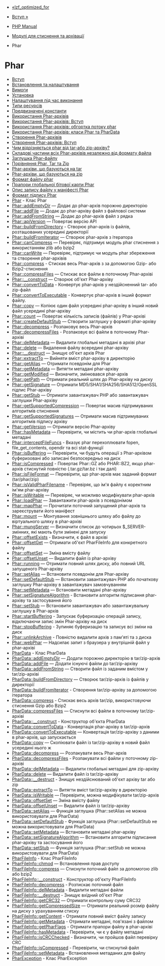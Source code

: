 - [«lzf_optimized_for](function.lzf-optimized-for.md)
- [Вступ »](intro.phar.md)

- [PHP Manual](index.md)
- [Модулі для стиснення та архівації](refs.compression.md)
- Phar

# Phar

- [Вступ](intro.phar.md)
- [Встановлення та налаштування](phar.setup.md)
- [Вимоги](phar.requirements.md)
- [Установка](phar.installation.md)
- [Налаштування під час виконання](phar.configuration.md)
- [Типи ресурсів](phar.resources.md)
- [Предвизначені константи](phar.constants.md)
- [Використання Phar-архівів](phar.using.md)
- [Використання Phar-архівів: Вступ](phar.using.intro.md)
- [Використання Phar-архівів: обгортка потоку phar](phar.using.stream.md)
- [Використання Phar-архівів: класи Phar та PharData](phar.using.object.md)
- [Створення Phar-архівів](phar.creating.md)
- [Створення Phar-архівів: Вступ](phar.creating.intro.md)
- [Чим відрізняється phar від tar-або zip-архіву?](phar.fileformat.md)
- [Складові частини всіх Phar-архівів незалежно від формату файла](phar.fileformat.ingredients.md)
- [Заглушка Phar-файлу](phar.fileformat.stub.md)
- [Порівняння Phar, Tar та Zip](phar.fileformat.comparison.md)
- [Phar-архіви, що базуються на tar](phar.fileformat.tar.md)
- [Phar-архіви, що базуються на zip](phar.fileformat.zip.md)
- [Формат файлу phar](phar.fileformat.phar.md)
- [Прапори глобальної бітової карти Phar](phar.fileformat.flags.md)
- [Опис запису файлу у маніфесті Phar](phar.fileformat.manifestfile.md)
- [Формат підпису Phar](phar.fileformat.signature.md)
- [Phar](class.phar.md) - Клас Phar
- [Phar::addEmptyDir](phar.addemptydir.md) — Додає до
phar-архів порожню директорію
- [Phar::addFile](phar.addfile.md) — Додає до phar-архіву файл
з файлової системи
- [Phar::addFromString](phar.addfromstring.md) — Додає до
phar-архів файл з рядка
- [Phar::apiVersion](phar.apiversion.md) — Повертає версію API
- [Phar::buildFromDirectory](phar.buildfromdirectory.md) -
Створює phar-архів із файлів, розташованих усередині директорії
- [Phar::buildFromIterator](phar.buildfromiterator.md) — Створює
phar-архів з ітератора
- [Phar::canCompress](phar.cancompress.md) — Перевіряє,
підтримує модуль phar стиснення з використанням zlib або
bzip2
- [Phar::canWrite](phar.canwrite.md) — Перевіряє, підтримує
чи модуль phar збереження та створення phar-архівів
- [Phar::compress](phar.compress.md) - Стискає весь Phar-архів з
за допомогою Gzip- або Bzip2-стиснення
- [Phar::compressFiles](phar.compressfiles.md) — Стискає все
файли в поточному Phar-архіві
- [Phar::\_\_construct](phar.construct.md) — Створює об'єкт
Phar-архіву
- [Phar::convertToData](phar.converttodata.md) - Конвертує
phar-архів у нездійсненний tar- або zip-файл
- [Phar::convertToExecutable](phar.converttoexecutable.md) -
Конвертує phar-архів в інший формат файлу.
- [Phar::copy](phar.copy.md) — Копіює один файл усередині
phar-архіву в інший новий файл усередині phar-архіву
- [Phar::count](phar.count.md) — Повертає кількість записів
(файлів) у Phar-архіві
- [Phar::createDefaultStub](phar.createdefaultstub.md) — Створити
заглушку у форматі phar-архіву
- [Phar::decompress](phar.decompress.md) - Розпаковує весь
Phar-архів
- [Phar::decompressFiles](phar.decompressfiles.md) -
Розпаковує всі файли в поточному Phar-архіві
- [Phar::delMetadata](phar.delmetadata.md) — Видалити глобальні
метадані в архіві phar
- [Phar::delete](phar.delete.md) — Видалення файлу всередині
phar-архіву
- [Phar::\_\_destruct](phar.destruct.md) — Знищує об'єкт
архів Phar
- [Phar::extractTo](phar.extractto.md) — Вийняти вміст
phar-архіву в директорію
- [Phar::getAlias](phar.getalias.md) — Отримати псевдонім для
Phar
- [Phar::getMetadata](phar.getmetadata.md) — Витягти метадані
phar-архіву
- [Phar::getModified](phar.getmodified.md) — Визначити,
змінювався phar-архів
- [Phar::getPath](phar.getpath.md) — Отримати реальний шлях до
Phar-архіву на диску
- [Phar::getSignature](phar.getsignature.md) — Отримати
MD5/SHA1/SHA256/SHA512/OpenSSL підпис Phar-архіву
- [Phar::getStub](phar.getstub.md) — Отримати завантажувач PHP або
завантажувач заглушки Phar-архіву
- [Phar::getSupportedCompression](phar.getsupportedcompression.md)
— Повертає масив підтримуваних алгоритмів стиснення
- [Phar::getSupportedSignatures](phar.getsupportedsignatures.md)
— Отримати масив підтримуваних алгоритмів підпису архіву
- [Phar::getVersion](phar.getversion.md) — Отримати версію
Phar-архіву
- [Phar::hasMetadata](phar.hasmetadata.md) — Перевірити, чи містить
чи phar-архів глобальні метадані
- [Phar::interceptFileFuncs](phar.interceptfilefuncs.md) -
Вказує phar перехоплювати fopen, file_get_contents, opendir та
всі stat-функції
- [Phar::isBuffering](phar.isbuffering.md) — Перевірити, чи будуть
операції з Phar-архівом буферизовані або записані безпосередньо на
диск
- [Phar::isCompressed](phar.iscompressed.md) - Повертає
Phar::GZ або PHAR::BZ2, якщо phar-архів стиснутий повністю
(.tar.gz/tar.bz і так далі)
- [Phar::isFileFormat](phar.isfileformat.md) — Перевірити, що
phar-архів має заданий формат (tar/phar/zip)
- [Phar::isValidPharFilename](phar.isvalidpharfilename.md) -
Перевіряє, що ім'я файлу є коректним ім'ям
phar-архіву
- [Phar::isWritable](phar.iswritable.md) — Перевіряє, чи можливо
модифікувати phar-архів
- [Phar::loadPhar](phar.loadphar.md) — Завантажити phar-архів з
псевдонімом
- [Phar::mapPhar](phar.mapphar.md) — Прочитати поточний
запущений phar-архів та зареєструвати його маніфест
- [Phar::mount](phar.mount.md) — Монтування зовнішнього шляху або
файлу до віртуального шляху в phar-архіві
- [Phar::mungServer](phar.mungserver.md) — Визначити список до
чотирьох $\_SERVER-змінних, які мають бути змінені для
запуску
- [Phar::offsetExists](phar.offsetexists.md) - Визначити, є
файл в архіві
- [Phar::offsetGet](phar.offsetget.md) — Отримати об'єкт
PharFileInfo для конкретного файлу
- [Phar::offsetSet](phar.offsetset.md) — Зміна вмісту
файлу
- [Phar::offsetUnset](phar.offsetunset.md) — Видалити файл із
phar-архіву
- [Phar::running](phar.running.md) — Отримати повний шлях
диску, або повний URL запущеного Phar-архіву
- [Phar::setAlias](phar.setalias.md) — Встановити псевдонім для
Phar-архіву
- [Phar::setDefaultStub](phar.setdefaultstub.md) — Встановити
завантажувач PHP або початкову заглушку Phar-архіву в завантажувач
замовчуванням
- [Phar::setMetadata](phar.setmetadata.md) — Встановити
метадані phar-архіву
- [Phar::setSignatureAlgorithm](phar.setsignaturealgorithm.md) -
Встановити алгоритм підписання phar-архіву та застосування його
- [Phar::setStub](phar.setstub.md) — Встановити завантажувач або
завантажувальну заглушку в Phar-архів
- [Phar::startBuffering](phar.startbuffering.md) - Запускає
буферизацію операцій запису, відключаючи запис змін
Phar-архіву на диск
- [Phar::stopBuffering](phar.stopbuffering.md) - Зупиняє
буферизацію та записує всі зміни на диск
- [Phar::unlinkArchive](phar.unlinkarchive.md) - Повністю
видалити архів з пам'яті та з диска
- [Phar::webPhar](phar.webphar.md) — Надсилає запит з
браузера у внутрішній файл у phar-архіві
- [PharData](class.phardata.md) - Клас PharData
- [PharData::addEmptyDir](phardata.addemptydir.md) — Додати
порожню директорію в tar/zip-архів
- [PharData::addFile](phardata.addfile.md) — Додати
існуючі файли до tar/zip-архіву
- [PharData::addFromString](phardata.addfromstring.md) — Створити
файл із заданим вмістом у tar/zip-архіві
- [PharData::buildFromDirectory](phardata.buildfromdirectory.md)
— Створює tar/zip-архів із файлів у директорії
- [PharData::buildFromIterator](phardata.buildfromiterator.md) -
Створення tar/zip-архіву за допомогою ітератора
- [PharData::compress](phardata.compress.md) - Стискає весь
архів tar/zip, використовуючи стиснення Gzip або Bzip2
- [PharData::compressFiles](phardata.compressfiles.md) — Стиснути
всі файли в поточному tar/zip-архіві
- [PharData::\_\_construct](phardata.construct.md) - Конструктор
об'єкта PharData
- [PharData::convertToData](phardata.converttodata.md) -
Конвертація phar-архіву в tar/zip-архів
- [PharData::convertToExecutable](phardata.converttoexecutable.md)
— Конвертація tar/zip-архіву з даними в phar-архів, що запускається
- [PharData::copy](phardata.copy.md) — Скопіювати файл із
tar/zip-архіву в новий файл усередині нього ж
- [PharData::decompress](phardata.decompress.md) — Розпакувати
весь Phar-архів
- [PharData::decompressFiles](phardata.decompressfiles.md) -
Розпакувати всі файли у поточному zip-архіві
- [PharData::delMetadata](phardata.delmetadata.md) — Видалити
глобальні метадані для zip-архіву
- [PharData::delete](phardata.delete.md) — Видалити файл із
tar/zip-архіву
- [PharData::\_\_destruct](phardata.destruct.md) - Знищує
нездійснюваний об'єкт архіву tar або zip
- [PharData::extractTo](phardata.extractto.md) — Витягти
вміст tar/zip-архіву в директорію
- [PharData::isWritable](phardata.iswritable.md) — Перевірити,
можна модифікувати tar/zip-архів
- [PharData::offsetSet](phardata.offsetset.md) — Зміна
вмісту файлу
- [PharData::offsetUnset](phardata.offsetunset.md) — Видалити
файл із tar/zip-архіву
- [PharData::setAlias](phardata.setalias.md) — Функція заглушка
(Phar::setAlias не можна використовувати для PharData)
- [PharData::setDefaultStub](phardata.setdefaultstub.md) -
Функція заглушка (Phar::setDefaultStub не можна використовувати для
PharData)
- [PharData::setMetadata](phardata.setmetadata.md) — Встановити
метадані phar-архіву
- [PharData::setSignatureAlgorithm](phardata.setsignaturealgorithm.md)
— Встановити алгоритм підписання phar-архіву та застосування його
- [PharData::setStub](phardata.setstub.md) — Функція заглушка
(Phar::setStub не можна використовувати для PharData)
- [PharFileInfo](class.pharfileinfo.md) - Клас PharFileInfo
- [PharFileInfo::chmod](pharfileinfo.chmod.md) — Встановлення прав
доступу
- [PharFileInfo::compress](pharfileinfo.compress.md) — Стиснути
поточний файл за допомогою zlib або bzip2
- [PharFileInfo::\_\_construct](pharfileinfo.construct.md) -
Конструктор об'єкту PharFileInfo
- [PharFileInfo::decompress](pharfileinfo.decompress.md) -
Розтискає поточний файл
- [PharFileInfo::delMetadata](pharfileinfo.delmetadata.md) -
Видалити метадані файли
- [PharFileInfo::\_\_destruct](pharfileinfo.destruct.md) -
Знищує вхідний об'єкт Phar
- [PharFileInfo::getCRC32](pharfileinfo.getcrc32.md) — Отримати
контрольну суму CRC32
- [PharFileInfo::getCompressedSize](pharfileinfo.getcompressedsize.md)
— Отримати реальний розмір файлу на диску з урахуванням
стиску
- [PharFileInfo::getContent](pharfileinfo.getcontent.md) -
Отримати повний вміст файлу запису
- [PharFileInfo::getMetadata](pharfileinfo.getmetadata.md) -
Отримати метадані, пов'язані з файлом
- [PharFileInfo::getPharFlags](pharfileinfo.getpharflags.md) -
Отримати прапори файлу в phar-архіві
- [PharFileInfo::hasMetadata](pharfileinfo.hasmetadata.md) -
Перевірити, чи є у файлу метадані
- [PharFileInfo::isCRCChecked](pharfileinfo.iscrcchecked.md) -
Визначити, чи пройшов файл перевірку CRC
- [PharFileInfo::isCompressed](pharfileinfo.iscompressed.md) -
Перевірити, чи стиснутий файл
- [PharFileInfo::setMetadata](pharfileinfo.setmetadata.md) -
Встановлення метаданих для файлу
- [PharException](class.pharexception.md) - Клас PharException
